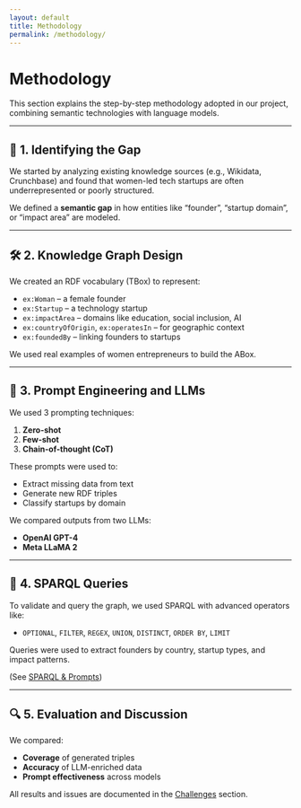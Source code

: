 ```yaml
---
layout: default
title: Methodology
permalink: /methodology/
---
```


# Methodology

This section explains the step-by-step methodology adopted in our project, combining semantic technologies with language models.

---

## 🧠 1. Identifying the Gap

We started by analyzing existing knowledge sources (e.g., Wikidata, Crunchbase) and found that women-led tech startups are often underrepresented or poorly structured.

We defined a **semantic gap** in how entities like “founder”, “startup domain”, or “impact area” are modeled.

---

## 🛠️ 2. Knowledge Graph Design

We created an RDF vocabulary (TBox) to represent:

- `ex:Woman` – a female founder  
- `ex:Startup` – a technology startup  
- `ex:impactArea` – domains like education, social inclusion, AI  
- `ex:countryOfOrigin`, `ex:operatesIn` – for geographic context  
- `ex:foundedBy` – linking founders to startups

We used real examples of women entrepreneurs to build the ABox.

---

## 🧠 3. Prompt Engineering and LLMs

We used 3 prompting techniques:

1. **Zero-shot**
2. **Few-shot**
3. **Chain-of-thought (CoT)**

These prompts were used to:

- Extract missing data from text
- Generate new RDF triples
- Classify startups by domain

We compared outputs from two LLMs:
- **OpenAI GPT-4**
- **Meta LLaMA 2**

---

## 🔁 4. SPARQL Queries

To validate and query the graph, we used SPARQL with advanced operators like:

- `OPTIONAL`, `FILTER`, `REGEX`, `UNION`, `DISTINCT`, `ORDER BY`, `LIMIT`

Queries were used to extract founders by country, startup types, and impact patterns.

(See [SPARQL & Prompts](sparql.md))

---

## 🔍 5. Evaluation and Discussion

We compared:

- **Coverage** of generated triples
- **Accuracy** of LLM-enriched data
- **Prompt effectiveness** across models

All results and issues are documented in the [Challenges](challenges.md) section.

